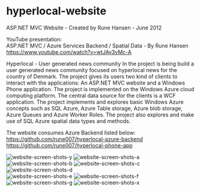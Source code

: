 # hyperlocal-website

ASP.NET MVC Website - Created by Rune Hansen - June 2012

YouTube presentation:  
ASP.NET MVC / Azure Services Backend / Spatial Data - By Rune Hansen  
https://www.youtube.com/watch?v=wtJAy3vMc-A

Hyperlocal - User generated news community 
In the project is being build a user generated news community focused on hyperlocal news for the country of Denmark. The project gives its users two kind of clients to interact with the applications: An ASP.NET MVC website and a Windows Phone application. The project is implemented on the Windows Azure cloud computing platform. The central data source for the clients is a WCF application. The project implements and explores basic Windows Azure concepts such as SQL Azure, Azure Table storage, Azure blob storage, Azure Queues and Azure Worker Roles. The project also explores and make use of SQL Azure spatial data types and methods.

The website consumes Azure Backend listed below:  
https://github.com/rune007/hyperlocal-azure-backend  
https://github.com/rune007/hyperlocal-phone-app

![website-screen-shots-y](https://user-images.githubusercontent.com/5253939/158074534-c1334e9e-cd29-44d5-9b1c-07f0c64c215d.png)
![website-screen-shots-a](https://user-images.githubusercontent.com/5253939/158074546-b52294f1-3e65-4ed6-88e2-ee2944077577.png)
![website-screen-shots-b](https://user-images.githubusercontent.com/5253939/158074550-2221e67e-0005-4592-bf04-c5f545e3e56d.png)
![website-screen-shots-c](https://user-images.githubusercontent.com/5253939/158074553-55b66e9a-36ec-4783-8de4-bf493848519e.png)
![website-screen-shots-d](https://user-images.githubusercontent.com/5253939/158074555-6ada1562-b5c0-46fc-a36f-5bdce581d988.png)  
![website-screen-shots-e](https://user-images.githubusercontent.com/5253939/158074560-f3e9e6ec-04da-4725-b23c-c5989e1fe5c4.png)
![website-screen-shots-f](https://user-images.githubusercontent.com/5253939/158074561-7ee4235a-9871-4951-80b2-7584f89c09ed.png)
![website-screen-shots-g](https://user-images.githubusercontent.com/5253939/158074562-d35769a0-27d9-45b8-bcb3-ac4171c10c0e.png)
![website-screen-shots-x](https://user-images.githubusercontent.com/5253939/158074566-bfbec2bc-e709-4c93-8177-1da5fb20157d.png)
